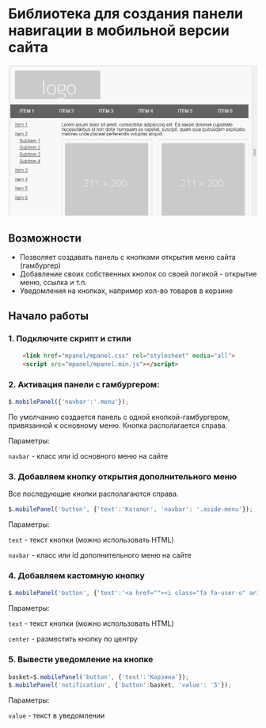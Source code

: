 # Библиотека для создания панели навигации в мобильной версии сайта


![demo](https://raw.githubusercontent.com/AndreyMyagkov/mobilePanel/master/demo.gif "demo")



## Возможности

* Позволяет создавать панель с кнопками открытия меню сайта (гамбургер)
* Добавление своих собственных кнопок со своей логикой - открытие меню, ссылка и т.п.
* Уведомления на кнопках, например кол-во товаров в корзине

## Начало работы

### 1. Подключите скрипт и стили
```HTML
    <link href="mpanel/mpanel.css" rel="stylesheet" media="all">
    <script src="mpanel/mpanel.min.js"></script>
```
### 2. Активация панели с гамбургером:

```javascript
$.mobilePanel({'navbar':'.menu'});
```

По умолчанию создается панель с одной кнопкой-гамбургером, привязанной к основному меню. Кнопка располагается справа.

Параметры:

 ```navbar``` - класс или id основного меню на сайте

### 3. Добавляем кнопку открытия дополнительного меню

Все последующие кнопки располагаются справа.

```javascript
$.mobilePanel('button', {'text':'Каталог', 'navbar': '.aside-menu'});
```

Параметры:

 ```text``` - текст кнопки  (можно использовать HTML)
 
  ```navbar``` - класс или id дополнительного меню на сайте

### 4. Добавляем кастомную кнопку

```javascript
$.mobilePanel('button', {'text':'<a href=""><i class="fa fa-user-o" aria-hidden="true"></i> Войти</a>', 'center': true});
```
Параметры:

 ```text``` - текст кнопки (можно использовать HTML)

 ```center``` - разместить кнопку по центру


### 5. Вывести уведомление на кнопке

```javascript
basket=$.mobilePanel('button', {'text':'Корзина'});
$.mobilePanel('notification', {'button':basket, 'value': '5'});
```
Параметры:

 ```value``` - текст в уведомлении
